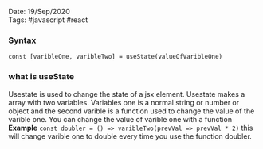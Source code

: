 Date: 19/Sep/2020  
Tags: #javascript #react

### Syntax

```
const [varibleOne, varibleTwo] = useState(valueOfVaribleOne)
```

### what is useState

Usestate is used to change the state of a jsx element. Usestate makes a array with two variables. Variables one is a normal string or number or object and the second varible is a function used to change the value of the varible one. You can change the value of varible one with a function **Example** `const doubler = () => varibleTwo(prevVal => prevVal * 2)` this will change varible one to double every time you use the function doubler.
